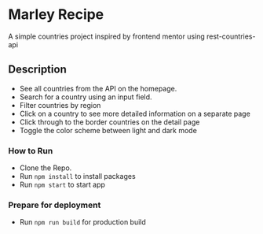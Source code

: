 # Marley Recipe

A simple countries project inspired by frontend mentor using rest-countries-api

## Description

- See all countries from the API on the homepage.
- Search for a country using an input field.
- Filter countries by region
- Click on a country to see more detailed information on a separate page
- Click through to the border countries on the detail page
- Toggle the color scheme between light and dark mode

### How to Run

- Clone the Repo.
- Run `npm install` to install packages
- Run `npm start` to start app

### Prepare for deployment

- Run `npm run build` for production build
